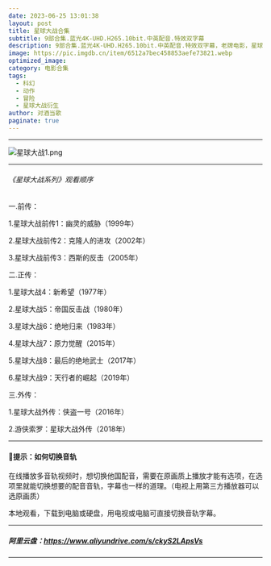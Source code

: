 ```yaml
---
date: 2023-06-25 13:01:38
layout: post
title: 星球大战合集
subtitle: 9部合集.蓝光4K-UHD.H265.10bit.中英配音.特效双字幕
description: 9部合集.蓝光4K-UHD.H265.10bit.中英配音.特效双字幕，老牌电影，星球大战已经是一个大家庭了，已经衍生出了很多电视剧和电影...
image: https://pic.imgdb.cn/item/6512a7bec458853aefe73821.webp
optimized_image: 
category: 电影合集
tags:
  - 科幻
  - 动作
  - 冒险
  - 星球大战衍生
author: 对酒当歌
paginate: true
---
```

---
![星球大战1.png](https://pic.imgdb.cn/item/6512a7b0c458853aefe73448.webp)

---

###### 《星球大战系列》观看顺序

一.前传：  

1.星球大战前传1：幽灵的威胁（1999年）  

2.星球大战前传2：克隆人的进攻（2002年）  

3.星球大战前传3：西斯的反击（2005年）  

二.正传：  

1.星球大战4：新希望（1977年）  

2.星球大战5：帝国反击战（1980年）  

3.星球大战6：绝地归来（1983年）  

4.星球大战7：原力觉醒（2015年）  

5.星球大战8：最后的绝地武士（2017年）  

6.星球大战9：天行者的崛起（2019年）  

三.外传：  

1.星球大战外传：侠盗一号（2016年）  

2.游侠索罗：星球大战外传（2018年）  

---

#### 🔔提示：如何切换音轨

在线播放多音轨视频时，想切换他国配音，需要在原画质上播放才能有选项，在选项里就能切换想要的配音音轨，字幕也一样的道理。（电视上用第三方播放器可以选原画质）

本地观看，下载到电脑或硬盘，用电视或电脑可直接切换音轨字幕。

---

##### 阿里云盘：<https://www.aliyundrive.com/s/ckyS2LApsVs>

---
